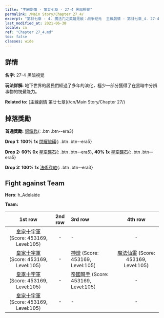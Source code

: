 ```yaml
---
title: "主線劇情 - 第廿七章 - 27-4 黑暗視覺"
permalink: /Main Story/Chapter 27_4/
excerpt: "第廿七章 - 4. 魔法门之英雄无敌：战争纪元  主線劇情 - 第廿七章_4. 27-4 黑暗視覺"
last_modified_at: 2021-06-30
locale: cn
ref: "Chapter 27_4.md"
toc: false
classes: wide
---
```


## 詳情

 **名字:** 27-4 黑暗視覺

 **玩法詳解:** 地下世界的居民們經過了多年的演化，極少一部分獲得了在黑暗中分辨事物的視覺能力。

 **Related to:** [主線劇情 第廿七章](/cn/Main Story/Chapter 27/)

## 掉落獎勵

 **首通獎勵:** [銀鑰匙](/cn/Items/con_693/){: .btn .btn--era3}

 **Drop 1:** **100% 1x** [閃耀硫磺](/cn/Items/mat_99/){: .btn .btn--era5}

 **Drop 2:** **60% 0x** [星空礦石](/cn/Items/mat_89/){: .btn .btn--era5}, **40% 1x** [星空礦石](/cn/Items/mat_89/){: .btn .btn--era5}

 **Drop 3:** **100% 1x** [法術卷軸](/cn/Items/con_694/){: .btn .btn--era3}


## Fight against Team
 **Hero:** h_Adelaide

 **Team:**


  | 1st row | 2nd row | 3rd row | 4th row |
  |:----:|:----:|:----|:----:|
  | [皇家十字軍](/cn/units/Swordsman/) (Score: 453169, Level:105)  | - | - | - |
  | [皇家十字軍](/cn/units/Swordsman/) (Score: 453169, Level:105)  | - | [神燈](/cn/units/Genie/) (Score: 453169, Level:105)  | [魔法仙靈](/cn/units/Sprite/) (Score: 453169, Level:105)  |
  | [皇家十字軍](/cn/units/Swordsman/) (Score: 453169, Level:105)  | - | [帝國弩手](/cn/units/Marksman/) (Score: 453169, Level:105)  | - |
  | [皇家十字軍](/cn/units/Swordsman/) (Score: 453169, Level:105)  | - | - | - |


